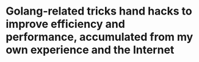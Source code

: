 # Golang-related tricks hand hacks to improve efficiency and performance, accumulated from my own experience and the Internet




